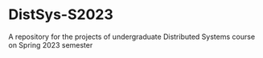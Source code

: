 # DistSys-S2023
A repository for the projects of undergraduate Distributed Systems course on Spring 2023 semester
